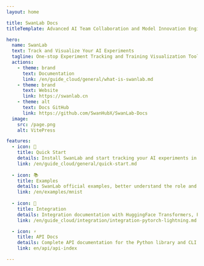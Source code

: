 ```yaml
---
layout: home

title: SwanLab Docs
titleTemplate: Advanced AI Team Collaboration and Model Innovation Engine

hero:
  name: SwanLab
  text: Track and Visualize Your AI Experiments
  tagline: One-stop Experiment Tracking and Training Visualization Tool
  actions:
    - theme: brand
      text: Documentation
      link: /en/guide_cloud/general/what-is-swanlab.md
    - theme: brand
      text: Website
      link: https://swanlab.cn
    - theme: alt
      text: Docs GitHub
      link: https://github.com/SwanHubX/SwanLab-Docs
  image:
    src: /page.png
    alt: VitePress

features:
  - icon: 🚢
    title: Quick Start
    details: Install SwanLab and start tracking your AI experiments in minutes.
    link: /en/guide_cloud/general/quick-start.md
  
  - icon: 📚
    title: Examples
    details: SwanLab official examples, better understand the role and function of SwanLab in the AI pipeline.
    link: /en/examples/mnist
  
  - icon: 🤗
    title: Integration
    details: Integration documentation with HuggingFace Transformers, PyTorch Lightning, Hydra, etc.
    link: /en/guide_cloud/integration/integration-pytorch-lightning.md

  - icon: ⚡️
    title: API Docs
    details: Complete API documentation for the Python library and CLI.
    link: en/api/api-index

---
```


<style>
:root {
  --vp-home-hero-name-color: transparent !important;
  --vp-home-hero-name-background: -webkit-linear-gradient(120deg, #637de8 50%, #63ca8c) !important;

  --vp-home-hero-image-background-image: linear-gradient(-45deg, #8d9956 50%, #47caff 50%) !important;
  --vp-home-hero-image-filter: blur(44px) !important;
}

@media (min-width: 640px) {
  :root {
    --vp-home-hero-image-filter: blur(56px);
  }
}

@media (min-width: 960px) {
  :root {
    --vp-home-hero-image-filter: blur(68px);
  }
}
</style>